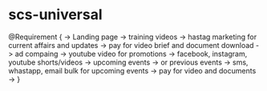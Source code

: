 # scs-universal

@Requirement {
-> Landing page
-> training videos
-> hastag marketing for current affairs and updates
-> pay for video brief and document download
-> ad compaing
-> youtube video for promotions
-> facebook, instagram, youtube shorts/videos
-> upcoming events
-> or previous events
-> sms, whastapp, email bulk for upcoming events
-> pay for video and documents
->
}
